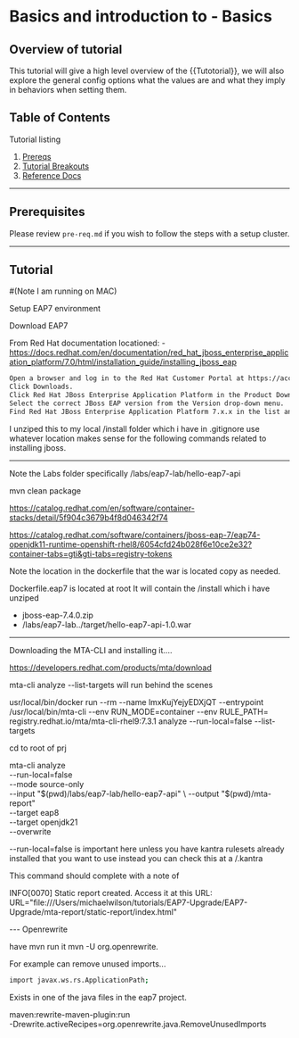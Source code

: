 # Basics and introduction to - Basics

## Overview of tutorial

This tutorial will give a high level overview of the {{Tutotorial}}, we will also explore the general config options what the values are and what they imply in behaviors when setting them.

## Table of Contents

Tutorial listing

1. [Prereqs](#prerequisites)
2. [Tutorial Breakouts](#tutorials)
3. [Reference Docs](#reference-docs)

---

## Prerequisites

Please review `pre-req.md` if you wish to follow the steps with a setup cluster.

---

## Tutorial

#(Note I am running on MAC)

Setup EAP7 environment

Download EAP7

From Red Hat documentation locationed: - https://docs.redhat.com/en/documentation/red_hat_jboss_enterprise_application_platform/7.0/html/installation_guide/installing_jboss_eap

```bash
Open a browser and log in to the Red Hat Customer Portal at https://access.redhat.com.
Click Downloads.
Click Red Hat JBoss Enterprise Application Platform in the Product Downloads list.
Select the correct JBoss EAP version from the Version drop-down menu.
Find Red Hat JBoss Enterprise Application Platform 7.x.x in the list and click the Download link.
```

I unziped this to my local /install folder which i have in .gitignore use whatever location makes sense for the following commands related to installing jboss.


---

Note the Labs folder specifically /labs/eap7-lab/hello-eap7-api

mvn clean package

https://catalog.redhat.com/en/software/container-stacks/detail/5f904c3679b4f8d046342f74

https://catalog.redhat.com/software/containers/jboss-eap-7/eap74-openjdk11-runtime-openshift-rhel8/6054cfd24b028f6e10ce2e32?container-tabs=gti&gti-tabs=registry-tokens

Note the location in the dockerfile that the war is located copy as needed.

Dockerfile.eap7 is located at root
It will contain the /install which i have unziped 
- jboss-eap-7.4.0.zip
- /labs/eap7-lab../target/hello-eap7-api-1.0.war

---

Downloading the MTA-CLI and installing it....

https://developers.redhat.com/products/mta/download

mta-cli analyze --list-targets will run behind the scenes

usr/local/bin/docker run --rm --name lmxKujYejyEDXjQT --entrypoint /usr/local/bin/mta-cli --env RUN_MODE=container --env RULE_PATH= registry.redhat.io/mta/mta-cli-rhel9:7.3.1 analyze --run-local=false --list-targets

cd to root of prj

mta-cli analyze \
  --run-local=false \
  --mode source-only \
  --input  "$(pwd)/labs/eap7-lab/hello-eap7-api" \
  --output "$(pwd)/mta-report" \
  --target eap8 \
  --target openjdk21 \
  --overwrite

--run-local=false is important here unless you have kantra rulesets already installed that you want to use instead you can check this at a /.kantra

This command should complete with a note of 

INFO[0070] Static report created. Access it at this URL:  URL="file:///Users/michaelwilson/tutorials/EAP7-Upgrade/EAP7-Upgrade/mta-report/static-report/index.html"

--- Openrewrite

have mvn run it
mvn -U org.openrewrite.

For example can remove unused imports...

```bash
import javax.ws.rs.ApplicationPath;
```

Exists in one of the java files in the eap7 project.

maven:rewrite-maven-plugin:run \
  -Drewrite.activeRecipes=org.openrewrite.java.RemoveUnusedImports